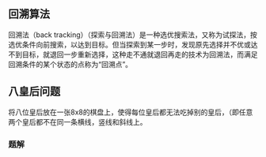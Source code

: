 ## 回溯算法

回溯法（back tracking）（探索与回溯法）是一种选优搜索法，又称为试探法，按选优条件向前搜索，以达到目标。但当探索到某一步时，发现原先选择并不优或达不到目标，就退回一步重新选择，这种走不通就退回再走的技术为回溯法，而满足回溯条件的某个状态的点称为“回溯点”。


## 八皇后问题

将八位皇后放在一张8x8的棋盘上，使得每位皇后都无法吃掉别的皇后，（即任意两个皇后都不在同一条横线，竖线和斜线上。

### 题解

```java

```
